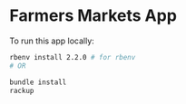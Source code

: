 # Farmers Markets App

To run this app locally:

``` bash
rbenv install 2.2.0 # for rbenv
# OR
```

```bash
bundle install
rackup
```
